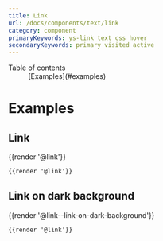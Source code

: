 ```yaml
---
title: Link
url: /docs/components/text/link
category: component
primaryKeywords: ys-link text css hover
secondaryKeywords: primary visited active
---
```


<nav class="element-navigation">
  <dl class="element-navigation__list">
    <dt class="element-navigation__title">Table of contents</dt>
    <dd class="element-navigation__item">[Examples](#examples)</dd>
  </dl>
</nav>

# Examples
## Link
<div class="element-preview">
  <div class="element-preview__inner">{{render '@link'}}</div>
</div>

```html
{{render '@link'}}
```

## Link on dark background
<div class="element-preview element-preview--dark">
  <div class="element-preview__inner">{{render '@link--link-on-dark-background'}}</div>
</div>

```html
{{render '@link'}}
```
